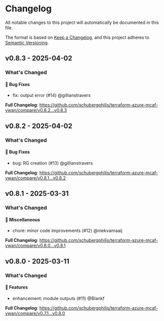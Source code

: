# Changelog

All notable changes to this project will automatically be documented in this file.

The format is based on [Keep a Changelog](https://keepachangelog.com/en/1.0.0/), and this project adheres to [Semantic Versioning](https://semver.org/spec/v2.0.0.html).

## v0.8.3 - 2025-04-02

### What's Changed

#### 🐛 Bug Fixes

* fix: output error (#14) @gillianstravers

**Full Changelog**: https://github.com/schubergphilis/terraform-azure-mcaf-vwan/compare/v0.8.2...v0.8.3

## v0.8.2 - 2025-04-02

### What's Changed

#### 🐛 Bug Fixes

* bug: RG creation (#13) @gillianstravers

**Full Changelog**: https://github.com/schubergphilis/terraform-azure-mcaf-vwan/compare/v0.8.1...v0.8.2

## v0.8.1 - 2025-03-31

### What's Changed

#### 🧺 Miscellaneous

* chore: minor code improvements (#12) @niekvanraaij

**Full Changelog**: https://github.com/schubergphilis/terraform-azure-mcaf-vwan/compare/v0.8.0...v0.8.1

## v0.8.0 - 2025-03-11

### What's Changed

#### 🚀 Features

* enhancement: module outputs (#11) @Blankf

**Full Changelog**: https://github.com/schubergphilis/terraform-azure-mcaf-vwan/compare/v0.7.1...v0.8.0
